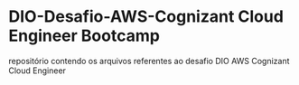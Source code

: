 # DIO-Desafio-AWS-Cognizant Cloud Engineer Bootcamp
repositório contendo os arquivos referentes ao desafio DIO AWS Cognizant Cloud Engineer